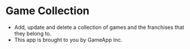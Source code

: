 Game Collection
=================

- Add, update and delete a collection of games and the franchises that they belong to.
- This app is brought to you by GameApp Inc.